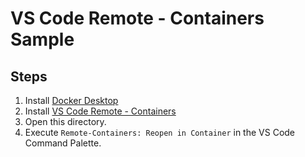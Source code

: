 
# VS Code Remote - Containers Sample

## Steps
1. Install [Docker Desktop](https://www.docker.com/products/docker-desktop)
1. Install [VS Code Remote - Containers](https://marketplace.visualstudio.com/items?itemName=ms-vscode-remote.remote-containers)
1. Open this directory.
1. Execute `Remote-Containers: Reopen in Container` in the VS Code Command Palette.
